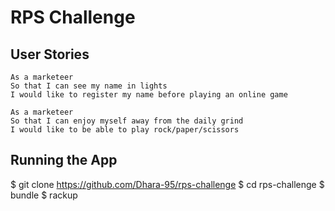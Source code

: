 # RPS Challenge

User Stories
----

```
As a marketeer
So that I can see my name in lights
I would like to register my name before playing an online game

As a marketeer
So that I can enjoy myself away from the daily grind
I would like to be able to play rock/paper/scissors
```

Running the App
----

$ git clone https://github.com/Dhara-95/rps-challenge
$ cd rps-challenge
$ bundle
$ rackup